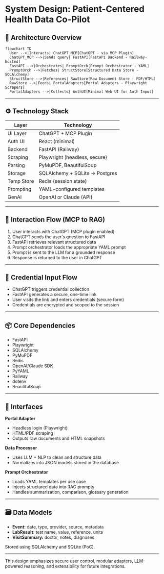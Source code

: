 # System Design: Patient-Centered Health Data Co-Pilot

## 🧱 Architecture Overview

```mermaid
flowchart TD
  User -->|Interacts| ChatGPT_MCP[ChatGPT - via MCP Plugin]
  ChatGPT_MCP -->|Sends query| FastAPI[FastAPI Backend - Railway-hosted]
  FastAPI -->|Orchestrates| PromptOrch[Prompt Orchestrator - YAML]
  PromptOrch -->|Fetches| StructStore[Structured Data Store - SQLAlchemy]
  StructStore -->|References| RawStore[Raw Document Store - PDF/HTML]
  RawStore -->|Feeds| PortalAdapters[Portal Adapters - Playwright Scrapers]
  PortalAdapters -->|Collects| AuthUI[Minimal Web UI for Auth Input]
```

---

## ⚙️ Technology Stack

| Layer        | Technology                        |
|--------------|-----------------------------------|
| UI Layer     | ChatGPT + MCP Plugin              |
| Auth UI      | React (minimal)                   |
| Backend      | FastAPI (Railway)                 |
| Scraping     | Playwright (headless, secure)     |
| Parsing      | PyMuPDF, BeautifulSoup            |
| Storage      | SQLAlchemy + SQLite → Postgres    |
| Temp Store   | Redis (session state)             |
| Prompting    | YAML-configured templates         |
| GenAI        | OpenAI or Claude (API)            |

---

## 🔁 Interaction Flow (MCP to RAG)

1. User interacts with ChatGPT (MCP plugin enabled)
2. ChatGPT sends the user's question to FastAPI
3. FastAPI retrieves relevant structured data
4. Prompt orchestrator loads the appropriate YAML prompt
5. Prompt is sent to the LLM for a grounded response
6. Response is returned to the user in ChatGPT

---

## 🔐 Credential Input Flow

- ChatGPT triggers credential collection
- FastAPI generates a secure, one-time link
- User visits the link and enters credentials (secure form)
- Credentials are encrypted and scoped to the session

---

## 📦 Core Dependencies

- FastAPI
- Playwright
- SQLAlchemy
- PyMuPDF
- Redis
- OpenAI/Claude SDK
- PyYAML
- Railway
- dotenv
- BeautifulSoup

---

## 🧩 Interfaces

**Portal Adapter**
- Headless login (Playwright)
- HTML/PDF scraping
- Outputs raw documents and HTML snapshots

**Data Processor**
- Uses LLM + NLP to clean and structure data
- Normalizes into JSON models stored in the database

**Prompt Orchestrator**
- Loads YAML templates per use case
- Injects structured data into RAG prompts
- Handles summarization, comparison, glossary generation

---

## 🗃 Data Models

- **Event:** date, type, provider, source, metadata
- **LabResult:** test name, value, reference, units
- **VisitSummary:** doctor, notes, diagnoses

Stored using SQLAlchemy and SQLite (PoC).

---

This design emphasizes secure user control, modular adapters, LLM-powered reasoning, and extensibility for future integrations.